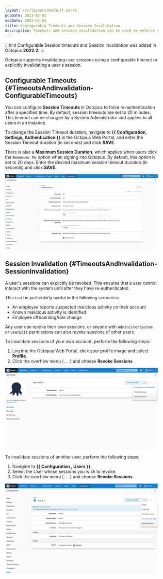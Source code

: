 ```yaml
---
layout: src/layouts/Default.astro
pubDate: 2023-01-01
modDate: 2023-01-01
title: Configurable Timeouts and Session Invalidation
description: Timeouts and session invalidation can be used to enforce a user to re-authenticate.
---
```


:::hint
Configurable Session timeouts and Session invalidation was added in Octopus **2022.2**.
:::

Octopus supports invalidating user sessions using a configurable timeout or explicitly invalidating a user's session.

## Configurable Timeouts {#TimeoutsAndInvalidation-ConfigurableTimeouts}

You can configure **Session Timeouts** in Octopus to force re-authentication after a specified time. By default, session timeouts are set to 20 minutes. This timeout can be changed by a System Administrator and applies to all users in an instance.

To change the Session Timeout duration, navigate to **{{ Configuration, Settings, Authentication }}** in the Octopus Web Portal, and enter the Session Timeout duration (in seconds) and click **SAVE**.

There is also a **Maximum Session Duration**, which applies when users click the `Remember Me` option when signing into Octopus. By default, this option is set to 20 days. Enter the desired maximum session timeout duration (in seconds) and click **SAVE**.

![Configurable Timeout Image](/docs/security/users-and-teams/images/configurable-timeout.png "width=1000")

## Session Invalidation {#TimeoutsAndInvalidation-SessionInvalidation}

A user's sessions can explicitly be revoked. This ensures that a user cannot interact with the system until after they have re-authenticated. 

This can be particularly useful in the following scenarios: 

- An employee reports suspected malicious activity on their account
- Known malicious activity is identified
- Employee offboarding/role change

Any user can revoke their own sessions, or anyone with `AdministerSystem` or `UserEdit` permissions can also revoke sessions of other users.

To invalidate sessions of your own account, perform the following steps:

1. Log into the Octopus Web Portal, click your profile image and select **Profile**.
1. Click the overflow menu (`...`) and choose **Revoke Sessions**

![Session invalidation of your account](/docs/security/users-and-teams/images/session-invalidation-profile.png "width=1000")

To invalidate sessions of another user, perform the following steps:

1. Navigate to **{{ Configuration , Users }}**.
1. Select the User whose sessions you wish to revoke.
1. Click the overflow menu (`...`) and choose **Revoke Sessions**.

![Session invalidation of another user's account](/docs/security/users-and-teams/images/session-invalidation-admin.png "width=1000")